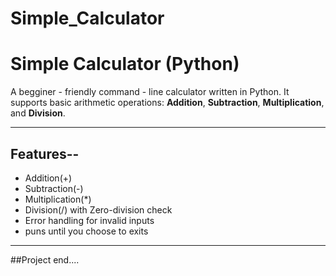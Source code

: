 # Simple_Calculator
# Simple Calculator (Python)

A begginer - friendly command - line calculator written in Python.
It supports basic arithmetic operations: **Addition**, **Subtraction**, **Multiplication**, and **Division**.

----

## Features--
- Addition(+)
- Subtraction(-)
- Multiplication(*)
- Division(/) with Zero-division check
- Error handling for invalid inputs
- puns until you choose to exits

---
##Project end....
